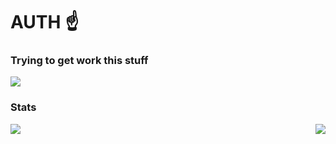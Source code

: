 # AUTH ☝️

### Trying to get work this stuff

<a href="https://github.com/hazer-hazer/Jacy">
  <img align="center" src="https://github-readme-stats.vercel.app/api/pin/?username=hazer-hazer&repo=Jacy&border_radius=10&title_color=F35353&bg_color=F0E6EF&text_color=14080E&border_color=D1C8E1&hide_border=false&icon_color=161032" />
</a>

### Stats

<a href="https://github.com/anuraghazra/github-readme-stats">
  <img align="left" src="https://github-readme-stats.vercel.app/api?username=hazer-hazer&count_private=true&show_icons=true&theme=dracula&border_radius=6" />
</a>

<a href="https://github.com/anuraghazra/convoychat">
  <img align="right" src="https://github-readme-stats.vercel.app/api/top-langs/?username=hazer-hazer&theme=dracula&langs_count=9999&layout=compact" />
</a>
